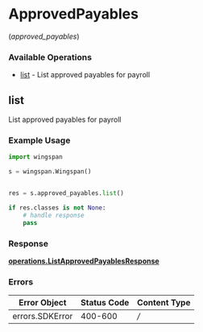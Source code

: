 # ApprovedPayables
(*approved_payables*)

### Available Operations

* [list](#list) - List approved payables for payroll

## list

List approved payables for payroll

### Example Usage

```python
import wingspan

s = wingspan.Wingspan()


res = s.approved_payables.list()

if res.classes is not None:
    # handle response
    pass
```


### Response

**[operations.ListApprovedPayablesResponse](../../models/operations/listapprovedpayablesresponse.md)**
### Errors

| Error Object    | Status Code     | Content Type    |
| --------------- | --------------- | --------------- |
| errors.SDKError | 400-600         | */*             |
